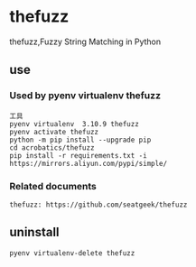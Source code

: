 # thefuzz

thefuzz,Fuzzy String Matching in Python

## use

### Used by pyenv virtualenv thefuzz

    工具
    pyenv virtualenv  3.10.9 thefuzz
    pyenv activate thefuzz
    python -m pip install --upgrade pip
    cd acrobatics/thefuzz
    pip install -r requirements.txt -i https://mirrors.aliyun.com/pypi/simple/

### Related documents

    thefuzz: https://github.com/seatgeek/thefuzz

## uninstall

    pyenv virtualenv-delete thefuzz
